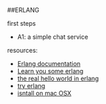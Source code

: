 ##ERLANG

first steps

- A1: a simple chat service

resources:
  - [Erlang documentation](http://www.erlang.org/doc/)
  - [Learn you some erlang](http://learnyousomeerlang.com/content)
  - [the real hello world in erlang](http://egarson.blogspot.com.es/2008/03/real-erlang-hello-world.html)
  - [try erlang](http://www.tryerlang.org/)
  - [isntall on mac OSX](http://rudamoura.com/erlang-on-mac.html)
